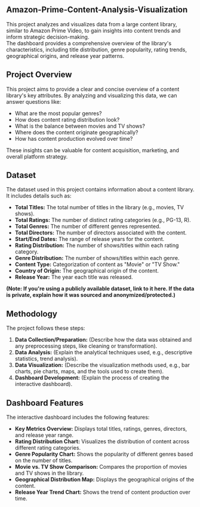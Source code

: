 ## Amazon-Prime-Content-Analysis-Visualization
This project analyzes and visualizes data from a large content library, similar to Amazon Prime Video, to gain insights into content trends and inform strategic decision-making.  
The dashboard provides a comprehensive overview of the library's characteristics, including title distribution, genre popularity, rating trends, geographical origins, and release year patterns.

## Project Overview

This project aims to provide a clear and concise overview of a content library's key attributes.  By analyzing and visualizing this data, we can answer questions like:

* What are the most popular genres?
* How does content rating distribution look?
* What is the balance between movies and TV shows?
* Where does the content originate geographically?
* How has content production evolved over time?

These insights can be valuable for content acquisition, marketing, and overall platform strategy.

## Dataset

The dataset used in this project contains information about a content library.  It includes details such as:

* **Total Titles:** The total number of titles in the library (e.g., movies, TV shows).
* **Total Ratings:** The number of distinct rating categories (e.g., PG-13, R).
* **Total Genres:** The number of different genres represented.
* **Total Directors:** The number of directors associated with the content.
* **Start/End Dates:** The range of release years for the content.
* **Rating Distribution:** The number of shows/titles within each rating category.
* **Genre Distribution:** The number of shows/titles within each genre.
* **Content Type:** Categorization of content as "Movie" or "TV Show."
* **Country of Origin:** The geographical origin of the content.
* **Release Year:** The year each title was released.

**(Note:  If you're using a publicly available dataset, link to it here. If the data is private, explain how it was sourced and anonymized/protected.)**

## Methodology

The project follows these steps:

1. **Data Collection/Preparation:**  (Describe how the data was obtained and any preprocessing steps, like cleaning or transformation).
2. **Data Analysis:**  (Explain the analytical techniques used, e.g., descriptive statistics, trend analysis).
3. **Data Visualization:** (Describe the visualization methods used, e.g., bar charts, pie charts, maps, and the tools used to create them).
4. **Dashboard Development:** (Explain the process of creating the interactive dashboard).

## Dashboard Features

The interactive dashboard includes the following features:

* **Key Metrics Overview:** Displays total titles, ratings, genres, directors, and release year range.
* **Rating Distribution Chart:** Visualizes the distribution of content across different rating categories.
* **Genre Popularity Chart:** Shows the popularity of different genres based on the number of titles.
* **Movie vs. TV Show Comparison:**  Compares the proportion of movies and TV shows in the library.
* **Geographical Distribution Map:**  Displays the geographical origins of the content.
* **Release Year Trend Chart:** Shows the trend of content production over time.

